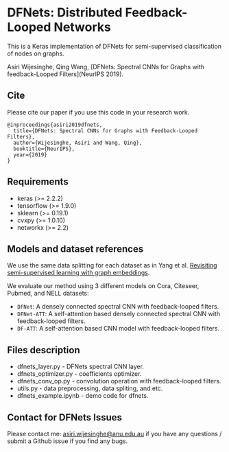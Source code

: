 # DFNets: Distributed Feedback-Looped Networks

This is a Keras implementation of DFNets for semi-supervised classification of nodes on graphs.

Asiri Wijesinghe, Qing Wang, [DFNets: Spectral CNNs for Graphs with feedback-Looped Filters](NeurIPS 2019).

## Cite

Please cite our paper if you use this code in your research work.

```
@inproceedings{asiri2019dfnets,
  title={DFNets: Spectral CNNs for Graphs with Feedback-Looped Filters}, 
  author={Wijesinghe, Asiri and Wang, Qing}, 
  booktitle={NeurIPS},
  year={2019}
}
```

## Requirements

* keras (>= 2.2.2)
* tensorflow (>= 1.9.0)
* sklearn (>= 0.19.1)
* cvxpy (>= 1.0.10)
* networkx (>= 2.2)

## Models and dataset references

We use the same data splitting for each dataset as in Yang et al. [Revisiting semi-supervised learning with graph embeddings](https://arxiv.org/pdf/1603.08861.pdf).

We evaluate our method using 3 different models on Cora, Citeseer, Pubmed, and NELL datasets:

* `DFNet`: A densely connected spectral CNN with feedback-looped filters.
* `DFNet-ATT`:  A self-attention based densely connected spectral CNN with feedback-looped filters.
* `DF-ATT`: A self-attention based CNN model with feedback-looped filters.

## Files description

* dfnets_layer.py - DFNets spectral CNN layer.
* dfnets_optimizer.py - coefficients optimizer.
* dfnets_conv_op.py - convolution operation with feedback-looped filters.
* utils.py - data preprocessing, data spliting, and etc.
* dfnets_example.ipynb - demo code for dfnets.

## Contact for DFNets Issues
Please contact me: asiri.wijesinghe@anu.edu.au if you have any questions / submit a Github issue if you find any bugs.